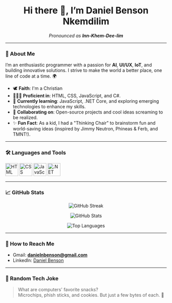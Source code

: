 <h1 align="center">Hi there 👋, I’m Daniel Benson Nkemdilim</h1>

<p align="center">
  <i>Pronounced as <b>Inn-Khem-Dee-lim</b></i>
</p>

---

### 🙏 About Me
I’m an enthusiastic programmer with a passion for **AI**, **UI/UX**, **IoT**, and building innovative solutions. I strive to make the world a better place, one line of code at a time. 🌍

- 🕊️ **Faith**: I'm a Christian
- 👨🏿‍💻 **Proficient in**: HTML, CSS, JavaScript, and C#.
- 🌱 **Currently learning**: JavaScript, .NET Core, and exploring emerging technologies to enhance my skills.
- 💞️ **Collaborating on**: Open-source projects and cool ideas screaming to be realized.
- ✨ **Fun Fact**: As a kid, I had a "Thinking Chair" to brainstorm fun and world-saving ideas (inspired by Jimmy Neutron, Phineas & Ferb, and TMNT!).

---

### 🛠️ Languages and Tools
<p align="left">
  <a href="https://developer.mozilla.org/en-US/docs/Web/HTML" target="_blank"><img src="https://cdn.jsdelivr.net/gh/devicons/devicon/icons/html5/html5-original.svg" alt="HTML" width="40" height="40"/></a>
  <a href="https://developer.mozilla.org/en-US/docs/Web/CSS" target="_blank"><img src="https://cdn.jsdelivr.net/gh/devicons/devicon/icons/css3/css3-original.svg" alt="CSS" width="40" height="40"/></a>
  <a href="https://developer.mozilla.org/en-US/docs/Web/JavaScript" target="_blank"><img src="https://cdn.jsdelivr.net/gh/devicons/devicon/icons/javascript/javascript-original.svg" alt="JavaScript" width="40" height="40"/></a>
  <a href="https://dotnet.microsoft.com/" target="_blank"><img src="https://cdn.jsdelivr.net/gh/devicons/devicon/icons/dotnetcore/dotnetcore-original.svg" alt=".NET" width="40" height="40"/></a>
</p>

---

### 📈 GitHub Stats
<p align="center">
  <img src="https://github-readme-streak-stats.herokuapp.com/?user=your-username&theme=radical&hide_border=true" alt="GitHub Streak" />
</p>

<p align="center">
  <img src="https://github-readme-stats.vercel.app/api?username=your-username&show_icons=true&hide=issues&theme=radical&hide_border=true" alt="GitHub Stats" />
</p>

<p align="center">
  <img src="https://github-readme-stats.vercel.app/api/top-langs/?username=your-username&layout=compact&theme=radical&hide_border=true" alt="Top Languages" />
</p>

---

### 📧 How to Reach Me
- Gmail: **danielnbenson@gmail.com**
- LinkedIn: [Daniel Benson](https://linkedin.com/in/your-profile)

---

### 🎉 Random Tech Joke
> What are computers' favorite snacks?  
> Microchips, phish sticks, and cookies. But just a few bytes of each. 🤖
